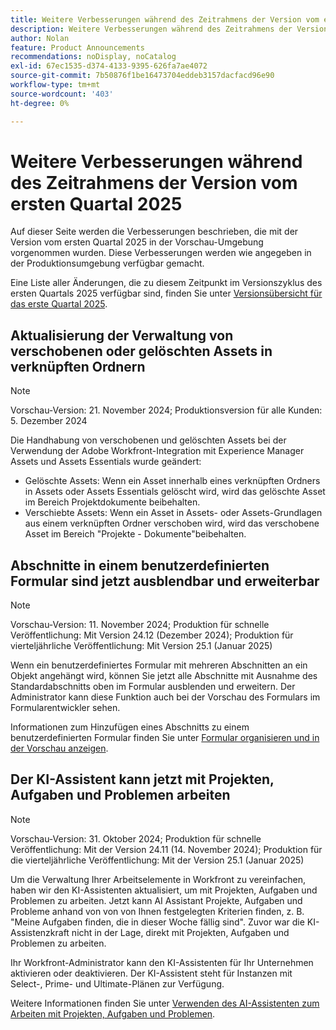 ```yaml
---
title: Weitere Verbesserungen während des Zeitrahmens der Version vom ersten Quartal 2025
description: Weitere Verbesserungen während des Zeitrahmens der Version vom ersten Quartal 2025
author: Nolan
feature: Product Announcements
recommendations: noDisplay, noCatalog
exl-id: 67ec1535-d374-4133-9395-626fa7ae4072
source-git-commit: 7b50876f1be16473704eddeb3157dacfacd96e90
workflow-type: tm+mt
source-wordcount: '403'
ht-degree: 0%

---
```


# Weitere Verbesserungen während des Zeitrahmens der Version vom ersten Quartal 2025

Auf dieser Seite werden die Verbesserungen beschrieben, die mit der Version vom ersten Quartal 2025 in der Vorschau-Umgebung vorgenommen wurden. Diese Verbesserungen werden wie angegeben in der Produktionsumgebung verfügbar gemacht.

Eine Liste aller Änderungen, die zu diesem Zeitpunkt im Versionszyklus des ersten Quartals 2025 verfügbar sind, finden Sie unter [Versionsübersicht für das erste Quartal 2025](/help/quicksilver/product-announcements/product-releases/25-q1-release-activity/25-q1-release-overview.md).

## Aktualisierung der Verwaltung von verschobenen oder gelöschten Assets in verknüpften Ordnern

>[!NOTE]
>
>Vorschau-Version: 21. November 2024; Produktionsversion für alle Kunden: 5. Dezember 2024

Die Handhabung von verschobenen und gelöschten Assets bei der Verwendung der Adobe Workfront-Integration mit Experience Manager Assets und Assets Essentials wurde geändert:

* Gelöschte Assets: Wenn ein Asset innerhalb eines verknüpften Ordners in Assets oder Assets Essentials gelöscht wird, wird das gelöschte Asset im Bereich Projektdokumente beibehalten.
* Verschiebte Assets: Wenn ein Asset in Assets- oder Assets-Grundlagen aus einem verknüpften Ordner verschoben wird, wird das verschobene Asset im Bereich &quot;Projekte - Dokumente&quot;beibehalten.

## Abschnitte in einem benutzerdefinierten Formular sind jetzt ausblendbar und erweiterbar

>[!NOTE]
>
>Vorschau-Version: 11. November 2024; Produktion für schnelle Veröffentlichung: Mit Version 24.12 (Dezember 2024); Produktion für vierteljährliche Veröffentlichung: Mit Version 25.1 (Januar 2025)

Wenn ein benutzerdefiniertes Formular mit mehreren Abschnitten an ein Objekt angehängt wird, können Sie jetzt alle Abschnitte mit Ausnahme des Standardabschnitts oben im Formular ausblenden und erweitern. Der Administrator kann diese Funktion auch bei der Vorschau des Formulars im Formularentwickler sehen.

Informationen zum Hinzufügen eines Abschnitts zu einem benutzerdefinierten Formular finden Sie unter [Formular organisieren und in der Vorschau anzeigen](/help/quicksilver/administration-and-setup/customize-workfront/create-manage-custom-forms/form-designer/design-a-form/organize-a-form.md).

## Der KI-Assistent kann jetzt mit Projekten, Aufgaben und Problemen arbeiten

>[!NOTE]
>
>Vorschau-Version: 31. Oktober 2024; Produktion für schnelle Veröffentlichung: Mit der Version 24.11 (14. November 2024); Produktion für die vierteljährliche Veröffentlichung: Mit der Version 25.1 (Januar 2025)

Um die Verwaltung Ihrer Arbeitselemente in Workfront zu vereinfachen, haben wir den KI-Assistenten aktualisiert, um mit Projekten, Aufgaben und Problemen zu arbeiten. Jetzt kann AI Assistant Projekte, Aufgaben und Probleme anhand von von von Ihnen festgelegten Kriterien finden, z. B. &quot;Meine Aufgaben finden, die in dieser Woche fällig sind&quot;.
Zuvor war die KI-Assistenzkraft nicht in der Lage, direkt mit Projekten, Aufgaben und Problemen zu arbeiten.

Ihr Workfront-Administrator kann den KI-Assistenten für Ihr Unternehmen aktivieren oder deaktivieren. Der KI-Assistent steht für Instanzen mit Select-, Prime- und Ultimate-Plänen zur Verfügung.

Weitere Informationen finden Sie unter [Verwenden des AI-Assistenten zum Arbeiten mit Projekten, Aufgaben und Problemen](/help/quicksilver/workfront-basics/ai-assistant/work-with-pti-through-ai-assisant.md).
